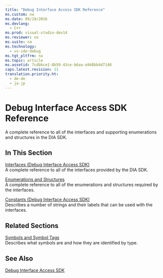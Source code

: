 ```yaml
---
title: "Debug Interface Access SDK Reference"
ms.custom: na
ms.date: 09/19/2016
ms.devlang: 
  - C++
ms.prod: visual-studio-dev14
ms.reviewer: na
ms.suite: na
ms.technology: 
  - vs-ide-debug
ms.tgt_pltfrm: na
ms.topic: article
ms.assetid: 7cdbbce1-8b59-43ce-b6aa-a948bb4d7148
caps.latest.revision: 11
translation.priority.ht: 
  - de-de
  - ja-jp
---
```

# Debug Interface Access SDK Reference
A complete reference to all of the interfaces and supporting enumerations and structures in the DIA SDK.  
  
## In This Section  
 [Interfaces (Debug Interface Access SDK)](../vs140/Interfaces--Debug-Interface-Access-SDK-.md)  
 A complete reference to all of the interfaces provided by the DIA SDK.  
  
 [Enumerations and Structures](../vs140/Enumerations-and-Structures.md)  
 A complete reference to all of the enumerations and structures required by the interfaces.  
  
 [Constants (Debug Interface Access SDK)](../vs140/Constants--Debug-Interface-Access-SDK-.md)  
 Describes a number of strings and their labels that can be used with the interfaces.  
  
## Related Sections  
 [Symbols and Symbol Tags](../vs140/Symbols-and-Symbol-Tags.md)  
 Describes what symbols are and how they are identified by type.  
  
## See Also  
 [Debug Interface Access SDK](../vs140/Debug-Interface-Access-SDK.md)
